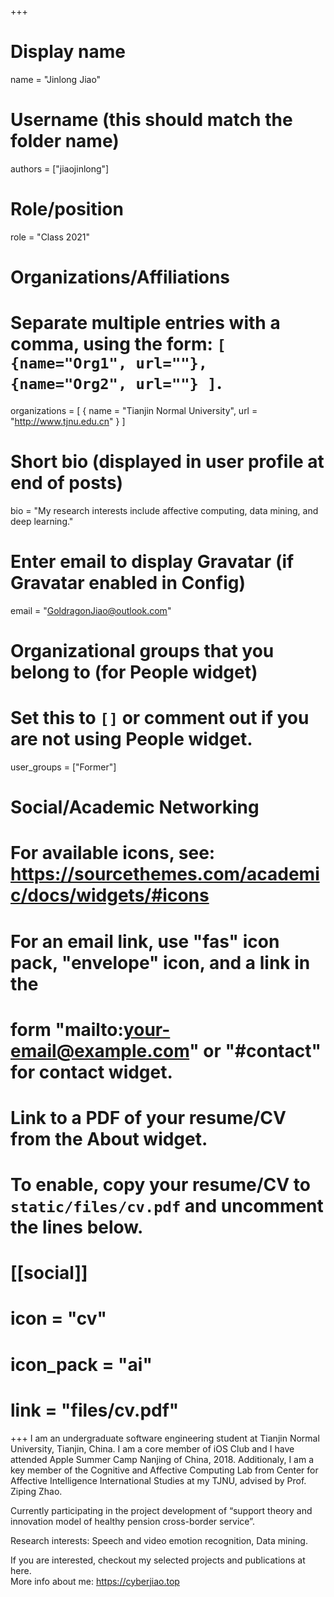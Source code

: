+++

# Display name

name = "Jinlong Jiao"

# Username (this should match the folder name)

authors = ["jiaojinlong"]

# Role/position

role = "Class 2021"

# Organizations/Affiliations

#   Separate multiple entries with a comma, using the form: `[ {name="Org1", url=""}, {name="Org2", url=""} ]`.

organizations = [ { name = "Tianjin Normal University", url = "http://www.tjnu.edu.cn" } ]

# Short bio (displayed in user profile at end of posts)

bio = "My research interests include affective computing, data mining, and deep learning."

# Enter email to display Gravatar (if Gravatar enabled in Config)

email = "GoldragonJiao@outlook.com"

# Organizational groups that you belong to (for People widget)

#   Set this to `[]` or comment out if you are not using People widget.

user_groups = ["Former"]

# Social/Academic Networking

# For available icons, see: https://sourcethemes.com/academic/docs/widgets/#icons

#   For an email link, use "fas" icon pack, "envelope" icon, and a link in the

#   form "mailto:your-email@example.com" or "#contact" for contact widget.

# Link to a PDF of your resume/CV from the About widget.

# To enable, copy your resume/CV to `static/files/cv.pdf` and uncomment the lines below.

# [[social]]

#   icon = "cv"

#   icon_pack = "ai"

#   link = "files/cv.pdf"

+++ 
I am an undergraduate software engineering student at Tianjin Normal University, Tianjin, China. 
I am a core member of iOS Club and I have attended Apple Summer Camp  Nanjing of China, 2018. Additionaly, I am a key member of the Cognitive and Affective Computing Lab from Center for Affective Intelligence International Studies at my TJNU, advised by Prof. Ziping Zhao.

Currently participating in the project development of “support theory and innovation model of healthy pension cross-border service”.

Research interests: Speech and video emotion recognition, Data mining.

If you are interested, checkout my selected projects and publications at here.  
 More info about me: https://cyberjiao.top
